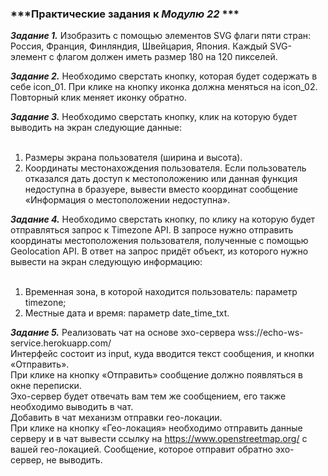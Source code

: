### ***Практические задания к *Модулю 22* ***

***Задание 1.***
Изобразить с помощью элементов SVG флаги пяти стран: Россия, Франция, Финляндия, Швейцария, Япония. Каждый SVG-элемент с флагом должен иметь размер 180 на 120 пикселей.

***Задание 2.***
Необходимо сверстать кнопку, которая будет содержать в себе icon_01. При клике на кнопку иконка должна меняться на icon_02. Повторный клик меняет иконку обратно.

***Задание 3.***
Необходимо сверстать кнопку, клик на которую будет выводить на экран следующие данные: <br><br>
1. Размеры экрана пользователя (ширина и высота). <br>
2. Координаты местонахождения пользователя. Если пользователь отказался дать доступ к местоположению или данная функция недоступна в бразуере, вывести вместо координат сообщение «Информация о местоположении недоступна».

***Задание 4.***
Необходимо сверстать кнопку, по клику на которую будет отправляться запрос к Timezone API. В запросе нужно отправить координаты местоположения пользователя, полученные с помощью Geolocation API. В ответ на запрос придёт объект, из которого нужно вывести на экран следующую информацию: <br><br>
1. Временная зона, в которой находится пользователь: параметр timezone;<br>
2. Местные дата и время: параметр date_time_txt.

***Задание 5.***
Реализовать чат на основе эхо-сервера wss://echo-ws-service.herokuapp.com/ <br>
Интерфейс состоит из input, куда вводится текст сообщения, и кнопки «Отправить». <br>
При клике на кнопку «Отправить» сообщение должно появляться в окне переписки. <br>
Эхо-сервер будет отвечать вам тем же сообщением, его также необходимо выводить в чат. <br>
Добавить в чат механизм отправки гео-локации. <br>
При клике на кнопку «Гео-локация» необходимо отправить данные серверу и в чат вывести ссылку на https://www.openstreetmap.org/ с вашей гео-локацией. Сообщение, которое отправит обратно эхо-сервер, не выводить.